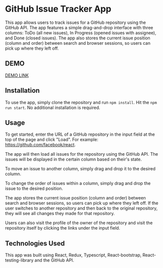 # GitHub Issue Tracker App

This app allows users to track issues for a GitHub repository using the GitHub API. The app features a simple drag-and-drop interface with three columns: ToDo (all new issues), In Progress (opened issues with assignee), and Done (closed issues). The app also stores the current issue position (column and order) between search and browser sessions, so users can pick up where they left off.

## DEMO
[DEMO LINK](https://igor-kashchenko.github.io/github-kanban-board/)

## Installation
To use the app, simply clone the repository and run `npm install`. Hit the `npm run start`. No additional installation is required.

## Usage
To get started, enter the URL of a GitHub repository in the input field at the top of the page and click "Load". For example: https://github.com/facebook/react.

The app will then load all issues for the repository using the GitHub API. The issues will be displayed in the certain column based on their's state.

To move an issue to another column, simply drag and drop it to the desired column.

To change the order of issues within a column, simply drag and drop the issue to the desired position. 

The app stores the current issue position (column and order) between search and browser sessions, so users can pick up where they left off. If the user switches to another repository and then back to the original repository, they will see all changes they made for that repository.

Users can also visit the profile of the owner of the repository and visit the repository itself by clicking the links under the input field.

## Technologies Used
This app was built using React, Redux, Typescript, React-bootstrap, React-testing-library and the GitHub API.
